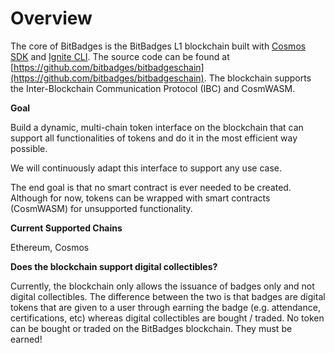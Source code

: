 # Overview

The core of BitBadges is the BitBadges L1 blockchain built with [Cosmos SDK](https://docs.cosmos.network/main) and [Ignite CLI](https://docs.ignite.com/). The source code can be found at [https://github.com/bitbadges/bitbadgeschain](https://github.com/bitbadges/bitbadgeschain). The blockchain supports the Inter-Blockchain Communication Protocol (IBC) and CosmWASM.

**Goal**

Build a dynamic, multi-chain token interface on the blockchain that can support all functionalities of tokens and do it in the most efficient way possible.&#x20;

We will continuously adapt this interface to support any use case.

The end goal is that no smart contract is ever needed to be created. Although for now, tokens can be wrapped with smart contracts (CosmWASM) for unsupported functionality.

**Current Supported Chains**

Ethereum, Cosmos

**Does the blockchain support digital collectibles?**&#x20;

Currently, the blockchain only allows the issuance of badges only and not digital collectibles. The difference between the two is that badges are digital tokens that are given to a user through earning the badge (e.g. attendance, certifications, etc) whereas digital collectibles are bought / traded. No token can be bought or traded on the BitBadges blockchain. They must be earned!

